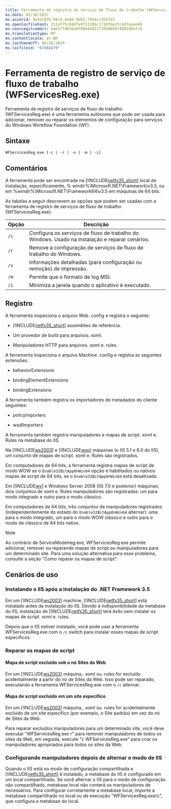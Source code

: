 ```yaml
---
title: Ferramenta de registro de serviço de fluxo de trabalho (WFServicesReg.exe)
ms.date: 03/30/2017
ms.assetid: 9e92c87b-99c5-4e8d-9d53-7944cc2b47d3
ms.openlocfilehash: 211af75c04dfe971228bc1710fbe1fc4d7aaee60
ms.sourcegitcommit: bab17fd81bab7886449217356084bf4881d6e7c8
ms.translationtype: MT
ms.contentlocale: pt-BR
ms.lasthandoff: 06/26/2019
ms.locfileid: "67402479"
---
```

# <a name="workflow-service-registration-tool-wfservicesregexe"></a>Ferramenta de registro de serviço de fluxo de trabalho (WFServicesReg.exe)
Ferramenta de registro de serviços de fluxo de trabalho (WFServicesReg.exe) é uma ferramenta autônoma que pode ser usada para adicionar, remover ou reparar os elementos de configuração para serviços do Windows Workflow Foundation (WF).  
  
## <a name="syntax"></a>Sintaxe  
  
```  
WFServicesReg.exe [-c | -r | -v | -m | -i]  
```  
  
## <a name="remarks"></a>Comentários  
 A ferramenta pode ser encontrada na [!INCLUDE[netfx35_short](../../../includes/netfx35-short-md.md)] local de instalação, especificamente, % windir%\Microsoft.NET\Framework\v3.5, ou em %windir%\Microsoft.NET\Framework64\v3.5 em máquinas de 64 bits.  
  
 As tabelas a seguir descrevem as opções que podem ser usadas com a ferramenta de registro de serviços de fluxo de trabalho (WFServicesReg.exe).  
  
|Opção|Descrição|  
|------------|-----------------|  
|`/c`|Configura os serviços de fluxo de trabalho do Windows. Usado na instalação e reparar cenários.|  
|`/r`|Remove a configuração de serviços de fluxo de trabalho do Windows.|  
|`/v`|Informações detalhadas (para configuração ou remoção) de impressão.|  
|`/m`|Permite que o formato de log MSI.|  
|`/i`|Minimiza a janela quando o aplicativo é executado.|  
  
## <a name="registration"></a>Registro  
 A ferramenta inspeciona o arquivo Web. config e registra o seguinte:  
  
- [!INCLUDE[netfx35_short](../../../includes/netfx35-short-md.md)] assemblies de referência.  
  
- Um provedor de build para arquivos. xoml.  
  
- Manipuladores HTTP para arquivos. xoml e. rules.  
  
 A ferramenta inspeciona o arquivo Machine. config e registra as seguintes extensões:  
  
- behaviorExtensions  
  
- bindingElementExtensions  
  
- bindingExtensions  
  
 A ferramenta também registra os importadores de metadados do cliente seguintes:  
  
- policyImporters  
  
- wsdlImporters  
  
 A ferramenta também registra manipuladores e mapas de script. xoml e. Rules na metabase do IIS.  
  
 Na [!INCLUDE[ws2003](../../../includes/ws2003-md.md)] e [!INCLUDE[wxp](../../../includes/wxp-md.md)] máquinas (o IIS 5.1 e 6.0 do IIS), um conjunto de mapas de script. xoml e. Rules são registrados.  
  
 Em computadores de 64 bits, a ferramenta registra mapas de script de modo WOW se o `Enable32BitAppOnWin64` opção é habilitados ou nativos mapas de script de 64 bits, se o `Enable32BitAppOnWin64` está desativada.  
  
 Em [!INCLUDE[wv](../../../includes/wv-md.md)] e Windows Server 2008 (IIS 7.0 e posterior) máquinas, dois conjuntos de xoml e. Rules manipuladores são registradas: um para modo integrado e outro para o modo clássico.  
  
 Em computadores de 64 bits, três conjuntos de manipuladores registrados (independentemente do estado do `Enable32BitAppOnWin64` alternar): uma para o modo integrado, um para o modo WOW clássico e outro para o modo de clássico de 64 bits nativo.  
  
> [!NOTE]
>  Ao contrário de ServiceModelreg.exe, WFServicesReg.exe permite adicionar, remover ou reparando mapas de script ou manipuladores para um determinado site. Para uma solução alternativa para esse problema, consulte a seção "Como reparar os mapas de script".  
  
## <a name="usage-scenarios"></a>Cenários de uso  
  
### <a name="installing-iis-after-net-framework-35-is-installed"></a>Instalando o IIS após a instalação do .NET Framework 3.5  
 Em um [!INCLUDE[ws2003](../../../includes/ws2003-md.md)] machine, [!INCLUDE[netfx35_short](../../../includes/netfx35-short-md.md)] está instalado antes da instalação do IIS. Devido à indisponibilidade da metabase do IIS, instalação de [!INCLUDE[netfx35_short](../../../includes/netfx35-short-md.md)] terá êxito sem instalar os mapas de script. xoml e. rules.  
  
 Depois que o IIS estiver instalado, você pode usar a ferramenta WFServicesReg.exe com o `/c` switch para instalar esses mapas de script específicos.  
  
### <a name="repairing-the-scriptmaps"></a>Reparar os mapas de script  
  
#### <a name="scriptmap-deleted-under-web-sites-node"></a>Mapa de script excluído sob o nó Sites da Web  
 Em um [!INCLUDE[ws2003](../../../includes/ws2003-md.md)] máquina,. xoml ou. rules for excluído acidentalmente a partir do nó de Sites da Web. Isso pode ser reparado, executando a ferramenta WFServicesReg.exe com o `/c` alternar.  
  
#### <a name="scriptmap-deleted-under-a-particular-web-site"></a>Mapa de script excluído em um site específico  
 Em um [!INCLUDE[ws2003](../../../includes/ws2003-md.md)] máquina,. xoml ou. rules for acidentalmente excluído de um site específico (por exemplo, o Site padrão) em vez do nó de Sites da Web.  
  
 Para reparar excluídos manipuladores para um determinado site, você deve executar "WFServicesReg.exe r" para remover manipuladores de todos os sites da Web, em seguida, execute "c WFServicesReg.exe" para criar os manipuladores apropriados para todos os sites da Web.  
  
### <a name="configuring-handlers-after-switching-iis-mode"></a>Configurando manipuladores depois de alternar o modo de IIS  
 Quando o IIS está no modo de configuração compartilhada e [!INCLUDE[netfx35_short](../../../includes/netfx35-short-md.md)] é instalado, a metabase do IIS é configurado em um local compartilhado. Se você alternar o IIS para o modo de configuração não compartilhado, metabase local não conterá os manipuladores de necessários. Para configurar corretamente a metabase local, importe a metabase compartilhado no local ou de execução "WFServicesReg.exe/c", que configura a metabase do local.
